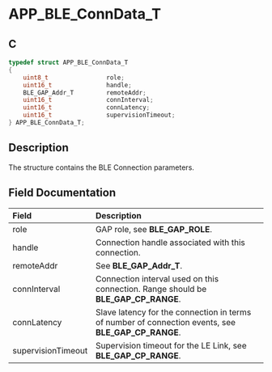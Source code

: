 # APP_BLE_ConnData_T

## C

```c
typedef struct APP_BLE_ConnData_T
{
    uint8_t                role;
    uint16_t               handle;
    BLE_GAP_Addr_T         remoteAddr;
    uint16_t               connInterval;
    uint16_t               connLatency;
    uint16_t               supervisionTimeout;
} APP_BLE_ConnData_T;
```

## Description

The structure contains the BLE Connection parameters.


## Field Documentation

|Field|Description|
|:---|:---|
|role|GAP role, see **BLE_GAP_ROLE**.|
|handle|Connection handle associated with this connection.|
|remoteAddr|See **BLE_GAP_Addr_T**.|
|connInterval|Connection interval used on this connection. Range should be **BLE_GAP_CP_RANGE**.|
|connLatency|Slave latency for the connection in terms of number of connection events, see **BLE_GAP_CP_RANGE**.|
|supervisionTimeout|Supervision timeout for the LE Link, see **BLE_GAP_CP_RANGE**.|
